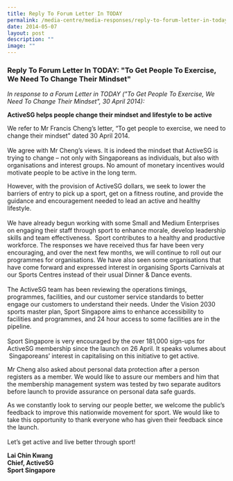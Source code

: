 ```yaml
---
title: Reply To Forum Letter In TODAY
permalink: /media-centre/media-responses/reply-to-forum-letter-in-today/
date: 2014-05-07
layout: post
description: ""
image: ""
---
```

### **Reply To Forum Letter In TODAY: "To Get People To Exercise, We Need To Change Their Mindset"**
*In response to a Forum Letter in TODAY ("To Get People To Exercise, We Need To Change Their Mindset", 30 April 2014):*

**ActiveSG helps people change their mindset and lifestyle to be active**

We refer to Mr Francis Cheng’s letter, “To get people to exercise, we need to change their mindset” dated 30 April 2014.  
   
We agree with Mr Cheng’s views. It is indeed the mindset that ActiveSG is trying to change – not only with Singaporeans as individuals, but also with organisations and interest groups. No amount of monetary incentives would motivate people to be active in the long term.   
  
However, with the provision of ActiveSG dollars, we seek to lower the barriers of entry to pick up a sport, get on a fitness routine, and provide the guidance and encouragement needed to lead an active and healthy lifestyle.  
   
We have already begun working with some Small and Medium Enterprises on engaging their staff through sport to enhance morale, develop leadership skills and team effectiveness.  Sport contributes to a healthy and productive workforce. The responses we have received thus far have been very encouraging, and over the next few months, we will continue to roll out our programmes for organisations. We have also seen some organisations that have come forward and expressed interest in organising Sports Carnivals at our Sports Centres instead of their usual Dinner & Dance events.  
   
The ActiveSG team has been reviewing the operations timings, programmes, facilities, and our customer service standards to better engage our customers to understand their needs. Under the Vision 2030 sports master plan, Sport Singapore aims to enhance accessibility to facilities and programmes, and 24 hour access to some facilities are in the pipeline.  
   
Sport Singapore is very encouraged by the over 181,000 sign-ups for ActiveSG membership since the launch on 26 April. It speaks volumes about  Singaporeans’ interest in capitalising on this initiative to get active.   
  
Mr Cheng also asked about personal data protection after a person registers as a member. We would like to assure our members and him that the membership management system was tested by two separate auditors before launch to provide assurance on personal data safe guards.   
  
As we constantly look to serving our people better, we welcome the public’s feedback to improve this nationwide movement for sport. We would like to take this opportunity to thank everyone who has given their feedback since the launch.  
   
Let’s get active and live better through sport!

**Lai Chin Kwang  
Chief, ActiveSG  
Sport Singapore**